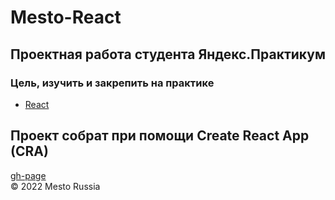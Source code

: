 # Mesto-React
## Проектная работа студента Яндекс.Практикум

### Цель, изучить и закрепить на практике
+ [React](https://ru.reactjs.org/docs/getting-started.html)  

Проект собрат при помощи Create React App (CRA)
---
[gh-page](https://cactys.github.io/mesto-react/)  
&copy; 2022 Mesto Russia
